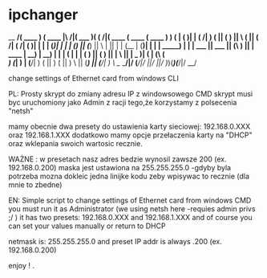 # ipchanger
\__   __/(  ____ )  (  ____ \|\     /|(  ___  )( (    /|(  ____ \(  ____ \(  ____ )
   ) (   | (    )|  | (    \/| )   ( || (   ) ||  \  ( || (    \/| (    \/| (    )|
   | |   | (____)|  | |      | (___) || (___) ||   \ | || |      | (__    | (____)|
   | |   |  _____)  | |      |  ___  ||  ___  || (\ \) || | ____ |  __)   |     __)
   | |   | (        | |      | (   ) || (   ) || | \   || | \_  )| (      | (\ (   
___) (___| )        | (____/\| )   ( || )   ( || )  \  || (___) || (____/\| ) \ \__
\_______/|/         (_______/|/     \||/     \||/    )_)(_______)(_______/|/   \__/
                                                  

                                                  

change settings of Ethernet card from windows CLI 

PL:
Prosty skrypt do zmiany adresu IP z windowsowego CMD
skrypt musi byc uruchomiony jako Admin z racji tego,że korzystamy z polsecenia "netsh"

mamy obecnie dwa presety do ustawienia karty sieciowej:
192.168.0.XXX
oraz
192.168.1.XXX
dodatkowo mamy opcje przełaczenia karty na "DHCP"
oraz wklepania swoich wartosic recznie.

WAŻNE :
w presetach nasz adres bedzie wynosil zawsze 200 (ex. 192.168.0.200)
maska jest ustawiona na 255.255.255.0 -gdyby byla potrzeba mozna dokleic jedna linijke kodu zeby wpisywac to recznie (dla mnie to zbedne)


EN:
Simple script to change settings of Ethernet card from windows CMD
you must run it as Administrator (we using netsh here -requies admin privs ;/ )
it has two presets: 
192.168.0.XXX
and
192.168.1.XXX
and of course you can set your values manually or return to DHCP 

netmask is: 255.255.255.0
and preset IP addr is always .200 (ex. 192.168.0.200)

enjoy !
.
